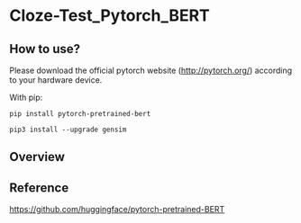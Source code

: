 # Cloze-Test_Pytorch_BERT

## How to use?
Please download the official pytorch website (http://pytorch.org/) according to your hardware device.

With pip:

`pip install pytorch-pretrained-bert`

`pip3 install --upgrade gensim`

## Overview

## Reference
https://github.com/huggingface/pytorch-pretrained-BERT
